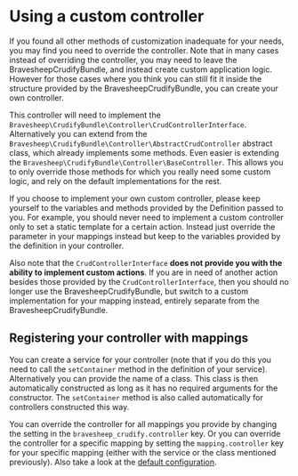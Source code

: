 # Using a custom controller
If you found all other methods of customization inadequate for your needs, you may find you need to override the
controller. Note that in many cases instead of overriding the controller, you may need to leave the BravesheepCrudifyBundle,
and instead create custom application logic. However for those cases where you think you can still fit it inside
the structure provided by the BravesheepCrudifyBundle, you can create your own controller.

This controller will need to implement the `Bravesheep\CrudifyBundle\Controller\CrudControllerInterface`. Alternatively you
can extend from the `Bravesheep\CrudifyBundle\Controller\AbstractCrudController` abstract class, which already implements
some methods. Even easier is extending the `Bravesheep\CrudifyBundle\Controller\BaseController`. This allows you to only
override those methods for which you really need some custom logic, and rely on the default implementations for the
rest.

If you choose to implement your own custom controller, please keep yourself to the variables and methods provided
by the Definition passed to you. For example, you should never need to implement a custom controller only to set
a static template for a certain action. Instead just override the parameter in your mappings instead but keep to the
variables provided by the definition in your controller.

Also note that the `CrudControllerInterface` **does not provide you with the ability to implement custom actions**. If
you are in need of another action besides those provided by the `CrudControllerInterface`, then you should no longer
use the BravesheepCrudifyBundle, but switch to a custom implementation for your mapping instead, entirely separate from the
BravesheepCrudifyBundle.

## Registering your controller with mappings
You can create a service for your controller (note that if you do this you need to call the `setContainer` method in
the definition of your service). Alternatively you can provide the name of a class. This class is then automatically
constructed as long as it has no required arguments for the constructor. The `setContainer` method is also called
automatically for controllers constructed this way.

You can override the controller for all mappings you provide by changing the setting in the 
`bravesheep_crudify.controller` key. Or you can override the controller for a specific mapping by setting the 
`mapping.controller` key for your specific mapping (either with the service or the class mentioned previously). Also 
take a look at the [default configuration][doc_config].

[doc_config]: config.md
